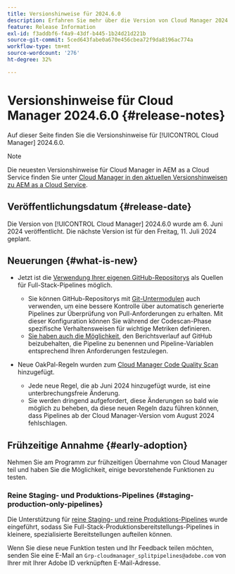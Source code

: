 ```yaml
---
title: Versionshinweise für 2024.6.0
description: Erfahren Sie mehr über die Version von Cloud Manager 2024.6.0.
feature: Release Information
exl-id: f3addbf6-f4a9-43df-b445-1b24d21d221b
source-git-commit: 5ced643fabe0a670e456cbea72f9da8196ac774a
workflow-type: tm+mt
source-wordcount: '276'
ht-degree: 32%

---
```


# Versionshinweise für Cloud Manager 2024.6.0 {#release-notes}

Auf dieser Seite finden Sie die Versionshinweise für [!UICONTROL Cloud Manager] 2024.6.0.

>[!NOTE]
>
>Die neuesten Versionshinweise für Cloud Manager in AEM as a Cloud Service finden Sie unter [Cloud Manager in den aktuellen Versionshinweisen zu AEM as a Cloud Service](https://experienceleague.adobe.com/en/docs/experience-manager-cloud-service/content/release-notes/cloud-manager/current).

## Veröffentlichungsdatum {#release-date}

Die Version von [!UICONTROL Cloud Manager] 2024.6.0 wurde am 6. Juni 2024 veröffentlicht. Die nächste Version ist für den Freitag, 11. Juli 2024 geplant.

## Neuerungen {#what-is-new}

* Jetzt ist die [Verwendung Ihrer eigenen GitHub-Repositorys](/help/managing-code/private-repositories.md) als Quellen für Full-Stack-Pipelines möglich.

   * Sie können GitHub-Repositorys mit [Git-Untermodulen](/help/managing-code/git-submodules.md) auch verwenden, um eine bessere Kontrolle über automatisch generierte Pipelines zur Überprüfung von Pull-Anforderungen zu erhalten. Mit dieser Konfiguration können Sie während der Codescan-Phase spezifische Verhaltensweisen für wichtige Metriken definieren.
   * [Sie haben auch die Möglichkeit](/help/managing-code/github-check-config.md), den Berichtsverlauf auf GitHub beizubehalten, die Pipeline zu benennen und Pipeline-Variablen entsprechend Ihren Anforderungen festzulegen.
* Neue OakPal-Regeln wurden zum [Cloud Manager Code Quality Scan](/help/using/custom-code-quality-rules.md#oakpal-ui-content-package) hinzugefügt.
   * Jede neue Regel, die ab Juni 2024 hinzugefügt wurde, ist eine unterbrechungsfreie Änderung.
   * Sie werden dringend aufgefordert, diese Änderungen so bald wie möglich zu beheben, da diese neuen Regeln dazu führen können, dass Pipelines ab der Cloud Manager-Version vom August 2024 fehlschlagen.

## Frühzeitige Annahme {#early-adoption}

Nehmen Sie am Programm zur frühzeitigen Übernahme von Cloud Manager teil und haben Sie die Möglichkeit, einige bevorstehende Funktionen zu testen.

### Reine Staging- und Produktions-Pipelines {#staging-production-only-pipelines}

Die Unterstützung für [reine Staging- und reine Produktions-Pipelines](/help/using/stage-prod-only.md) wurde eingeführt, sodass Sie Full-Stack-Produktionsbereitstellungs-Pipelines in kleinere, spezialisierte Bereitstellungen aufteilen können.

Wenn Sie diese neue Funktion testen und Ihr Feedback teilen möchten, senden Sie eine E-Mail an `Grp-cloudmanager_splitpipelines@adobe.com` von Ihrer mit Ihrer Adobe ID verknüpften E-Mail-Adresse.
